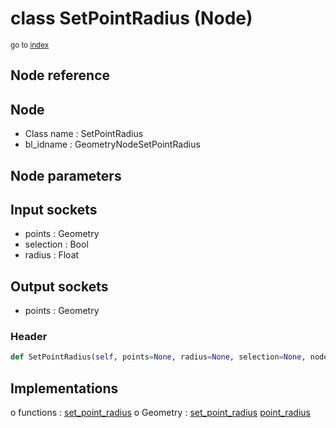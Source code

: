 # class SetPointRadius (Node)

<sub>go to [index](/docs/index.md)</sub>

## Node reference

Node
----
 - Class name : SetPointRadius
 - bl_idname : GeometryNodeSetPointRadius

Node parameters
---------------

Input sockets
-------------
 - points : Geometry
 - selection : Bool
 - radius : Float

Output sockets
--------------
 - points : Geometry

### Header

``` python
def SetPointRadius(self, points=None, radius=None, selection=None, node_label=None, node_color=None):
```

## Implementations

o functions : [set_point_radius](#set_point_radius)
o Geometry : [set_point_radius](#set_point_radius) [point_radius](#point_radius) 


